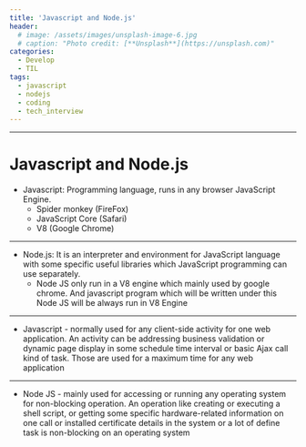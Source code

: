 ```yaml
---
title: 'Javascript and Node.js'
header:
  # image: /assets/images/unsplash-image-6.jpg
  # caption: "Photo credit: [**Unsplash**](https://unsplash.com)"
categories:
  - Develop
  - TIL
tags:
  - javascript
  - nodejs
  - coding
  - tech_interview
---
```


---

# Javascript and Node.js

- Javascript: Programming language, runs in any browser JavaScript Engine.
  - Spider monkey (FireFox) 
  - JavaScript Core (Safari) 
  - V8 (Google Chrome)

---

- Node.js: It is an interpreter and environment for JavaScript language with some specific useful libraries which JavaScript programming can use separately.
  - Node JS only run in a V8 engine which mainly used by google chrome. And javascript program which will be written under this Node JS will be always run in V8 Engine

---

- Javascript - normally used for any client-side activity for one web application. An activity can be addressing business validation or dynamic page display in some schedule time interval or basic Ajax call kind of task. Those are used for a maximum time for any web application

---

- Node JS - mainly used for accessing or running any operating system for non-blocking operation. An operation like creating or executing a shell script, or getting some specific hardware-related information on one call or installed certificate details in the system or a lot of define task is non-blocking on an operating system
